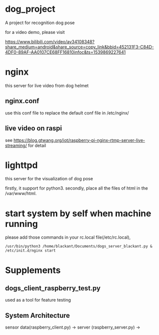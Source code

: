# dog_project
A project for recognition dog pose

for a video demo, please visit 

https://www.bilibili.com/video/av34108348?share_medium=android&share_source=copy_link&bbid=452131F3-C84D-4DF0-89AF-AA0107CE68FF16810infoc&ts=1539869227641

# nginx
this server for live video from dog helmet

## nginx.conf
use this conf file to replace the default conf file in /etc/nginx/

## live video on raspi
see https://blog.gtwang.org/iot/raspberry-pi-nginx-rtmp-server-live-streaming/   for detail

# lighttpd
this server for the visualization of dog pose

firstly, it support for python3. secondly, place all the files of html in the /var/www/html.

# start system by self when machine running
please add those commands in your rc.local file(/etc/rc.local), 

    /usr/bin/python3 /home/blackant/Documents/dogs_server_blackant.py &
    /etc/init.d/nginx start



# Supplements

## dogs_client_raspberry_test.py 
used as a tool for feature testing

## System Architecture
sensor data(raspberry_client.py) -> server (raspberry_server.py) -> 
